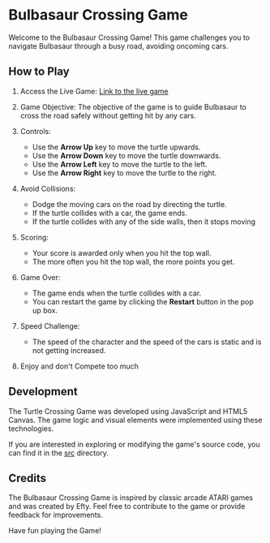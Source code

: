 # Bulbasaur Crossing Game

Welcome to the Bulbasaur Crossing Game! This game challenges you to navigate Bulbasaur through a busy road, avoiding oncoming cars. 

## How to Play

1. Access the Live Game: [Link to the live game](https://jgb22.github.io/First-Game/)

2. Game Objective: The objective of the game is to guide Bulbasaur to cross the road safely without getting hit by any cars.

3. Controls:
   - Use the **Arrow Up** key to move the turtle upwards.
   - Use the **Arrow Down** key to move the turtle downwards.
   - Use the **Arrow Left** key to move the turtle to the left.
   - Use the **Arrow Right** key to move the turtle to the right.

4. Avoid Collisions:
   - Dodge the moving cars on the road by directing the turtle.
   - If the turtle collides with a car, the game ends.
   - If the turtle collides with any of the side walls, then it stops moving

5. Scoring:
   - Your score is awarded only when you hit the top wall.
   - The more often you hit the top wall, the more points you get.

6. Game Over:
   - The game ends when the turtle collides with a car.
   - You can restart the game by clicking the **Restart** button in the pop up box.

7. Speed Challenge:
   - The speed of the character and the speed of the cars is static and is not getting increased.
   

8. Enjoy and don't Compete too much
   

## Development

The Turtle Crossing Game was developed using JavaScript and HTML5 Canvas. The game logic and visual elements were implemented using these technologies.

If you are interested in exploring or modifying the game's source code, you can find it in the [src](src) directory.

## Credits

The Bulbasaur Crossing Game is inspired by classic arcade ATARI games and was created by Efty. Feel free to contribute to the game or provide feedback for improvements.

Have fun playing the Game!















